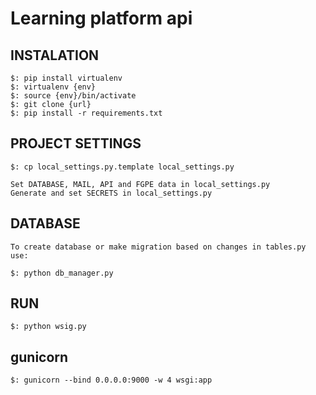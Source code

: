 # Learning platform api

## INSTALATION
```
$: pip install virtualenv
$: virtualenv {env}
$: source {env}/bin/activate
$: git clone {url}
$: pip install -r requirements.txt
```

## PROJECT SETTINGS
```
$: cp local_settings.py.template local_settings.py

Set DATABASE, MAIL, API and FGPE data in local_settings.py
Generate and set SECRETS in local_settings.py
```

## DATABASE
```
To create database or make migration based on changes in tables.py use:

$: python db_manager.py
```

## RUN
```
$: python wsig.py
```

## gunicorn
```
$: gunicorn --bind 0.0.0.0:9000 -w 4 wsgi:app
```
